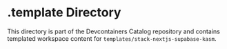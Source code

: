 # .template Directory

This directory is part of the Devcontainers Catalog repository and contains templated workspace content for `templates/stack-nextjs-supabase-kasm`.

